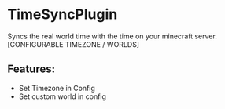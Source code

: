 # TimeSyncPlugin
Syncs the real world time with the time on your minecraft server. [CONFIGURABLE TIMEZONE / WORLDS]
## Features:
- Set Timezone in Config
- Set custom world in config 
